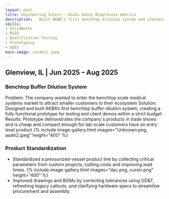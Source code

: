 ```yaml
---
layout: post
title: Engineering Intern – Asahi Kasei Bioprocess America
description:   Built AKBA’s first benchtop dilution system and standardized a pressurized-vessel product line
skills: 
- SolidWorks
- P&ID
- Qualification Testing
- Prototyping
- GD&T
main-image: /asahi1.jpeg
---
```


## Glenview, IL | Jun 2025 – Aug 2025 
### Benchtop Buffer Dilution System
Problem: The company wanted to enter the benchtop scale medical systems market to attract smaller customers to their ecosystem
Solution: Designed and built AKBA’s first benchtop buffer-dilution system, creating a fully functional prototype for testing and client demos within a strict budget.
Results: Prototype demonstrates the company's products in trade shows and is cheap and compact enough for lab-scale customers have an entry level product
{% include image-gallery.html images="Unknown.png, asahi2.jpeg" height="400" %}

### Product Standardization
- Standardized a pressurized-vessel product line by collecting critical parameters from custom projects, cutting costs and improving lead times.
{% include image-gallery.html images="dac.png, cursiv.png" height="400" %}
- Improved drawings and BOMs by correcting tolerances using GD&T, refreshing legacy callouts, and clarifying hardware specs to streamline procurement and assembly.

<br>
